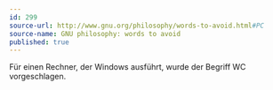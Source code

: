 ```yaml
---
id: 299
source-url: http://www.gnu.org/philosophy/words-to-avoid.html#PC
source-name: GNU philosophy: words to avoid
published: true
---
```

 Für einen Rechner, der Windows ausführt, wurde der Begriff WC vorgeschlagen.
